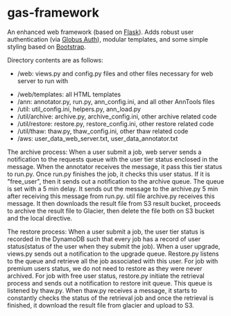 # gas-framework
An enhanced web framework (based on [Flask](http://flask.pocoo.org/)). Adds robust user authentication (via [Globus Auth](https://docs.globus.org/api/auth)), modular templates, and some simple styling based on [Bootstrap](http://getbootstrap.com/).

Directory contents are as follows:
* /web: views.py and config.py files and other files necessary for web server to run with
- /web/templates: all HTML templates
- /ann: annotator.py, run.py, ann_config.ini, and all other AnnTools files
- /util: util_config.ini, helpers.py, ann_load.py
- /util/archive: archive.py, archive_config.ini, other archive related
code
- /util/restore: restore.py, restore_config.ini, other restore related
code
- /util/thaw: thaw.py, thaw_config.ini, other thaw related code
- /aws: user_data_web_server.txt, user_data_annotator.txt


The archive process:
    When a user submit a job, web server sends a notification to the requests queue with the user tier status enclosed in the message. When the annotator receives the message, it pass this tier status to run.py. Once run.py finishes the job, it checks this user status. If it is "free_user", then it sends out a notification to the archive queue. The queue is set with a 5 min delay. It sends out the message to the archive.py 5 min after receiving this message from run.py. util file archive.py receives this message. It then downloads the result file from S3 result bucket, proceeds to archive the result file to Glacier, then delete the file both on S3 bucket and the local directive. 


The restore process:
    When a user submit a job, the user tier status is recorded in the DynamoDB such that every job has a record of user status(status of the user when they submit the job). When a user upgrade, views.py sends out a notification to the upgrade queue. Restore.py listens to the queue and retrieve all the job associated with this user. For job with premium users status, we do not need to restore as they were never archived. For job with free user status, restore.py initiate the retrieval process and sends out a notification to restore init queue. This queue is listened by thaw.py. When thaw.py receives a message, it starts to constantly checks the status of the retrieval job and once the retrieval is finished, it download the result file from glacier and upload to S3. 

